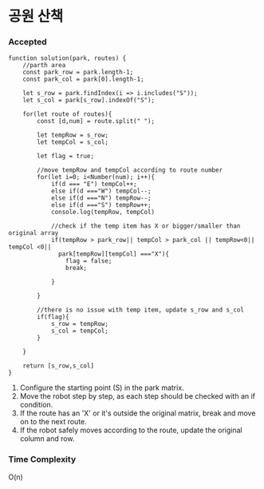 # 공원 산책

### Accepted

```
function solution(park, routes) {
    //parth area
    const park_row = park.length-1;
    const park_col = park[0].length-1;

    let s_row = park.findIndex(i => i.includes("S"));
    let s_col = park[s_row].indexOf("S");

    for(let route of routes){
        const [d,num] = route.split(" ");

        let tempRow = s_row;
        let tempCol = s_col;

        let flag = true;

        //move tempRow and tempCol according to route number
        for(let i=0; i<Number(num); i++){
            if(d === "E") tempCol++;
            else if(d ==="W") tempCol--;
            else if(d ==="N") tempRow--;
            else if(d ==="S") tempRow++;
            console.log(tempRow, tempCol)

            //check if the temp item has X or bigger/smaller than original array
            if(tempRow > park_row|| tempCol > park_col || tempRow<0|| tempCol <0||
              park[tempRow][tempCol] ==="X"){
                flag = false;
                break;

            }

        }

        //there is no issue with temp item, update s_row and s_col
        if(flag){
            s_row = tempRow;
            s_col = tempCol;
        }

    }

    return [s_row,s_col]
}
```

1. Configure the starting point (S) in the park matrix.
2. Move the robot step by step, as each step should be checked with an if condition.
3. If the route has an 'X' or it's outside the original matrix, break and move on to the next route.
4. If the robot safely moves according to the route, update the original column and row.


### Time Complexity
O(n)
